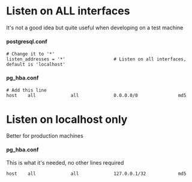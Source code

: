 # Listen on ALL interfaces
It's not a good idea but quite useful when developing on a test machine
#### postgresql.conf
```
# Change it to '*'
listen_addresses = '*' 	       	       	# Listen on all	interfaces, default is 'localhost'
```

#### pg_hba.conf
```
# Add this line
host    all             all             0.0.0.0/0               md5
```


# Listen on localhost only
Better for production machines
#### pg_hba.conf
This is what it's needed, no other lines required
```
host    all             all             127.0.0.1/32            md5
```
